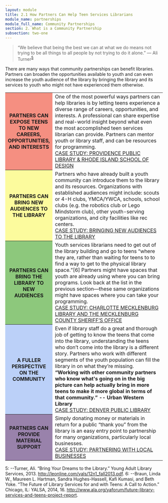 ```yaml
---
layout: module
title: 2.1 How Partners Can Help Teen Services Librarians
module_name: partnerships
module_full_name: Community Partnerships
section: 2. What is a Community Partnership
subsection: two-one
---
```


>“We believe that being the best we can at what we do means not trying to be all things to all people by not trying to do it alone.” — Ali Turner<sup>[5](#fn5)</sup>  

There are many ways that community partnerships can benefit libraries. Partners can broaden the opportunities available to youth and can even increase the youth audience of the library by bringing the library and its services to youth who might not have experienced them otherwise. 


<table>
<tr><th bgcolor="#F58F81" width="30%">PARTNERS CAN EXPOSE TEENS TO NEW CAREERS, OPPORTUNITIES, AND INTERESTS</tH><td>One of the most powerful ways partners can help libraries is by letting teens experience a diverse range of careers, opportunities, and interests. A professional can share expertise and real-world insight beyond what even the most accomplished teen services librarian can provide. Partners can mentor youth or library staff, and can be resources for programming. <br>
  <a href="">CASE STUDY: PROVIDENCE PUBLIC LIBRARY & RHODE ISLAND SCHOOL OF DESIGN</a></td></tr>
<tr><th bgcolor="#FCFB9D" width="30%">PARTNERS CAN BRING NEW AUDIENCES TO THE LIBRARY</tH><td>Partners who have already built a youth community can introduce them to the library and its resources. Organizations with established audiences might include: scouts or 4-H clubs, YMCA/YWCA, schools, school clubs (e.g. the robotics club or Lego Mindstorm club), other youth-serving organizations, and city facilities like rec centers.<br>
<a href="">CASE STUDY: BRINGING NEW AUDIENCES TO THE LIBRARY</a></td></tr>
<tr><th bgcolor="#8DC87C" width="30%">PARTNERS CAN BRING THE LIBRARY TO NEW AUDIENCES</tH><td>Youth services librarians need to get out of the library building and go to teens “where they are, rather than waiting for teens to to find a way to get to the physical library space.”[6] Partners might have spaces that youth are already using where you can bring programs. Look back at the list in the previous section—these same organizations might have spaces where you can take your programming.<br><a href="">CASE STUDY: CHARLOTTE MECKLENBURG LIBRARY AND THE MECKLENBURG COUNTY SHERIFF’S OFFICE</a></td></tr>
<tr><th bgcolor="#BBD0F8" width="30%">A FULLER PERSPECTIVE ON THE COMMUNITY</tH><td>Even if library staff do a great and thorough job of getting to know the teens that come into the library, understanding the teens who don’t come into the library is a different story. Partners who work with different segments of the youth population can fill the library in on what they’re missing. <br>
<b>“Working with other community partners who know what's going on in the big picture can help actually bring in more teens to make it more global in terms of that community.” -- Urban Western Library</b><br><a href="">CASE STUDY: DENVER PUBLIC LIBRARY</a></td></tr>
<tr><th bgcolor="#9982AB" width="30%">PARTNERS CAN PROVIDE MATERIAL SUPPORT</tH><td>Simply donating money or materials in return for a public “thank you” from the library is an easy entry point to partnership for many organizations, particularly local businesses.<br><a href="">CASE STUDY: PARTNERING WITH LOCAL BUSINESSES</a></td></tr>
</table>


<a name="fn5">5</a>:  --Turner, Ali. “Bring Your Dreams to the Library.” Young Adult Library Services, 2013. http://leonline.com/yals/12n1_fall2013.pdf.
<a name="fn6">6</a>:  --Braun, Linda W., Maureen L. Hartman, Sandra Hughes-Hassell, Kafi Kumasi, and Beth Yoke. “The Future of Library Services for and with Teens: A Call to Action.” Chicago, IL: YALSA, 2014, 16. <http://www.ala.org/yaforum/future-library-services-and-teens-project-report>.
